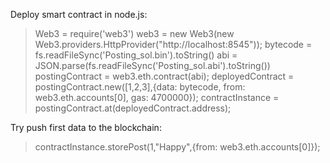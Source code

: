 Deploy smart contract in node.js:

> Web3 = require('web3')
> web3 = new Web3(new Web3.providers.HttpProvider("http://localhost:8545"));
> bytecode = fs.readFileSync('Posting_sol.bin').toString()
> abi = JSON.parse(fs.readFileSync('Posting_sol.abi').toString())
> postingContract = web3.eth.contract(abi);
> deployedContract = postingContract.new([1,2,3],{data: bytecode, from: web3.eth.accounts[0], gas: 4700000});
> contractInstance = postingContract.at(deployedContract.address);

Try push first data to the blockchain:
> contractInstance.storePost(1,"Happy",{from: web3.eth.accounts[0]});
